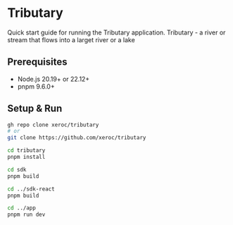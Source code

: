 # Tributary

Quick start guide for running the Tributary application.
Tributary - a river or stream that flows into a larget river or a lake

## Prerequisites

- Node.js 20.19+ or 22.12+
- pnpm 9.6.0+

## Setup & Run

```bash
gh repo clone xeroc/tributary
# or
git clone https://github.com/xeroc/tributary

cd tributary
pnpm install

cd sdk
pnpm build

cd ../sdk-react
pnpm build

cd ../app
pnpm run dev
```
